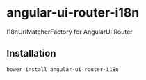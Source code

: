 angular-ui-router-i18n
======================

I18nUrlMatcherFactory for AngularUI Router

Installation
------------
```
bower install angular-ui-router-i18n
```

